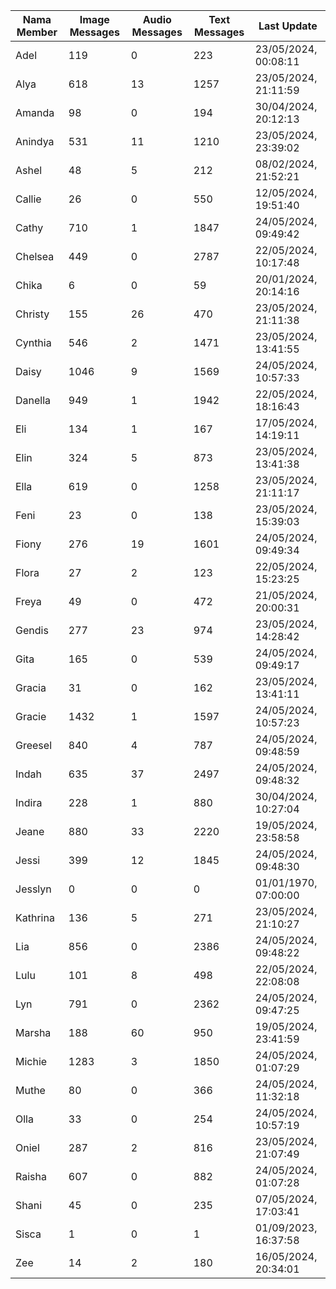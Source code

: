 | Nama Member | Image Messages | Audio Messages | Text Messages | Last Update |
| ------ | -------------- | -------------- | ------------- | ------------ |
| Adel | 119 | 0 | 223 | 23/05/2024, 00:08:11 |
| Alya | 618 | 13 | 1257 | 23/05/2024, 21:11:59 |
| Amanda | 98 | 0 | 194 | 30/04/2024, 20:12:13 |
| Anindya | 531 | 11 | 1210 | 23/05/2024, 23:39:02 |
| Ashel | 48 | 5 | 212 | 08/02/2024, 21:52:21 |
| Callie | 26 | 0 | 550 | 12/05/2024, 19:51:40 |
| Cathy | 710 | 1 | 1847 | 24/05/2024, 09:49:42 |
| Chelsea | 449 | 0 | 2787 | 22/05/2024, 10:17:48 |
| Chika | 6 | 0 | 59 | 20/01/2024, 20:14:16 |
| Christy | 155 | 26 | 470 | 23/05/2024, 21:11:38 |
| Cynthia | 546 | 2 | 1471 | 23/05/2024, 13:41:55 |
| Daisy | 1046 | 9 | 1569 | 24/05/2024, 10:57:33 |
| Danella | 949 | 1 | 1942 | 22/05/2024, 18:16:43 |
| Eli | 134 | 1 | 167 | 17/05/2024, 14:19:11 |
| Elin | 324 | 5 | 873 | 23/05/2024, 13:41:38 |
| Ella | 619 | 0 | 1258 | 23/05/2024, 21:11:17 |
| Feni | 23 | 0 | 138 | 23/05/2024, 15:39:03 |
| Fiony | 276 | 19 | 1601 | 24/05/2024, 09:49:34 |
| Flora | 27 | 2 | 123 | 22/05/2024, 15:23:25 |
| Freya | 49 | 0 | 472 | 21/05/2024, 20:00:31 |
| Gendis | 277 | 23 | 974 | 23/05/2024, 14:28:42 |
| Gita | 165 | 0 | 539 | 24/05/2024, 09:49:17 |
| Gracia | 31 | 0 | 162 | 23/05/2024, 13:41:11 |
| Gracie | 1432 | 1 | 1597 | 24/05/2024, 10:57:23 |
| Greesel | 840 | 4 | 787 | 24/05/2024, 09:48:59 |
| Indah | 635 | 37 | 2497 | 24/05/2024, 09:48:32 |
| Indira | 228 | 1 | 880 | 30/04/2024, 10:27:04 |
| Jeane | 880 | 33 | 2220 | 19/05/2024, 23:58:58 |
| Jessi | 399 | 12 | 1845 | 24/05/2024, 09:48:30 |
| Jesslyn | 0 | 0 | 0 | 01/01/1970, 07:00:00 |
| Kathrina | 136 | 5 | 271 | 23/05/2024, 21:10:27 |
| Lia | 856 | 0 | 2386 | 24/05/2024, 09:48:22 |
| Lulu | 101 | 8 | 498 | 22/05/2024, 22:08:08 |
| Lyn | 791 | 0 | 2362 | 24/05/2024, 09:47:25 |
| Marsha | 188 | 60 | 950 | 19/05/2024, 23:41:59 |
| Michie | 1283 | 3 | 1850 | 24/05/2024, 01:07:29 |
| Muthe | 80 | 0 | 366 | 24/05/2024, 11:32:18 |
| Olla | 33 | 0 | 254 | 24/05/2024, 10:57:19 |
| Oniel | 287 | 2 | 816 | 23/05/2024, 21:07:49 |
| Raisha | 607 | 0 | 882 | 24/05/2024, 01:07:28 |
| Shani | 45 | 0 | 235 | 07/05/2024, 17:03:41 |
| Sisca | 1 | 0 | 1 | 01/09/2023, 16:37:58 |
| Zee | 14 | 2 | 180 | 16/05/2024, 20:34:01 |
